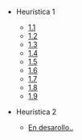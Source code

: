 - Heurística 1

  - [1.1](heuristica-1/1-1.md)
  - [1.2](heuristica-1/1-2.md)
  - [1.3](heuristica-1/1-3.md)
  - [1.4](heuristica-1/1-4.md)
  - [1.5](heuristica-1/1-5.md)
  - [1.6](heuristica-1/1-6.md)
  - [1.7](heuristica-1/1-7.md)
  - [1.8](heuristica-1/1-8.md)
  - [1.9](heuristica-1/1-9.md)

- Heurística 2

  - [En desarollo..](heuristica-2/2-1.md)
